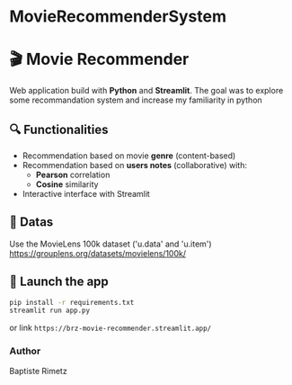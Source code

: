 # MovieRecommenderSystem

# 🎬 Movie Recommender
Web application build with **Python** and **Streamlit**.
The goal was to explore some recommandation system and increase my familiarity in python

## 🔍 Functionalities
- Recommendation based on movie **genre** (content-based)
- Recommendation based on **users notes** (collaborative) with:
    - **Pearson** correlation
    - **Cosine** similarity
- Interactive interface with Streamlit

## 📁 Datas
Use the MovieLens 100k dataset ('u.data' and 'u.item')
https://grouplens.org/datasets/movielens/100k/

## 🚀 Launch the app
```bash
pip install -r requirements.txt
streamlit run app.py
```
or link
```https://brz-movie-recommender.streamlit.app/```

### Author
Baptiste Rimetz